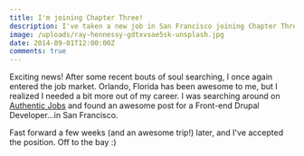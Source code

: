 ```yaml
---
title: I'm joining Chapter Three!
description: I've taken a new job in San Francisco joining Chapter Three
image: /uploads/ray-hennessy-gdtxvsae5sk-unsplash.jpg
date: 2014-09-01T12:00:00Z
comments: true
---
```


Exciting news! After some recent bouts of soul searching, I once again entered the job market. Orlando, Florida has been awesome to me, but I realized I needed a bit more out of my career. I was searching around on [Authentic Jobs](http://authenticjobs.com) and found an awesome post for a Front-end Drupal Developer...in San Francisco.

Fast forward a few weeks (and an awesome trip!) later, and I've accepted the position. Off to the bay :)
